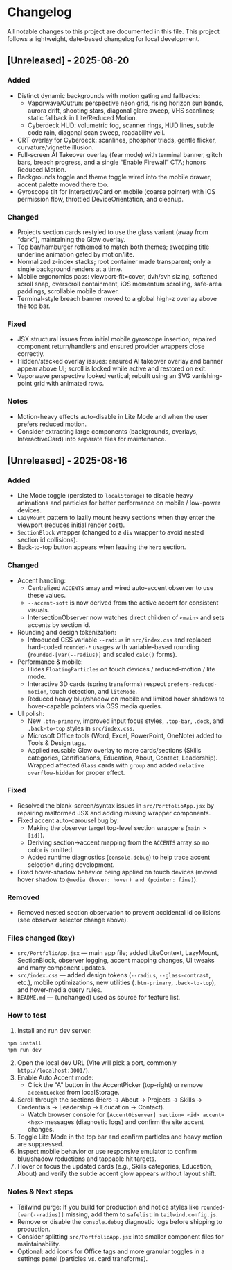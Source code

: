 # Changelog

All notable changes to this project are documented in this file.
This project follows a lightweight, date-based changelog for local development.

## [Unreleased] - 2025-08-20

### Added
- Distinct dynamic backgrounds with motion gating and fallbacks:
  - Vaporwave/Outrun: perspective neon grid, rising horizon sun bands, aurora drift, shooting stars, diagonal glare sweep, VHS scanlines; static fallback in Lite/Reduced Motion.
  - Cyberdeck HUD: volumetric fog, scanner rings, HUD lines, subtle code rain, diagonal scan sweep, readability veil.
- CRT overlay for Cyberdeck: scanlines, phosphor triads, gentle flicker, curvature/vignette illusion.
- Full-screen AI Takeover overlay (fear mode) with terminal banner, glitch bars, breach progress, and a single “Enable Firewall” CTA; honors Reduced Motion.
- Backgrounds toggle and theme toggle wired into the mobile drawer; accent palette moved there too.
- Gyroscope tilt for InteractiveCard on mobile (coarse pointer) with iOS permission flow, throttled DeviceOrientation, and cleanup.

### Changed
- Projects section cards restyled to use the glass variant (away from “dark”), maintaining the Glow overlay.
- Top bar/hamburger rethemed to match both themes; sweeping title underline animation gated by motion/lite.
- Normalized z-index stacks; root container made transparent; only a single background renders at a time.
- Mobile ergonomics pass: viewport-fit=cover, dvh/svh sizing, softened scroll snap, overscroll containment, iOS momentum scrolling, safe-area paddings, scrollable mobile drawer.
- Terminal-style breach banner moved to a global high-z overlay above the top bar.

### Fixed
- JSX structural issues from initial mobile gyroscope insertion; repaired component return/handlers and ensured provider wrappers close correctly.
- Hidden/stacked overlay issues: ensured AI takeover overlay and banner appear above UI; scroll is locked while active and restored on exit.
- Vaporwave perspective looked vertical; rebuilt using an SVG vanishing-point grid with animated rows.

### Notes
- Motion-heavy effects auto-disable in Lite Mode and when the user prefers reduced motion.
- Consider extracting large components (backgrounds, overlays, InteractiveCard) into separate files for maintenance.

## [Unreleased] - 2025-08-16

### Added
- Lite Mode toggle (persisted to `localStorage`) to disable heavy animations and particles for better performance on mobile / low-power devices.
- `LazyMount` pattern to lazily mount heavy sections when they enter the viewport (reduces initial render cost).
- `SectionBlock` wrapper (changed to a `div` wrapper to avoid nested section id collisions).
- Back-to-top button appears when leaving the `hero` section.

### Changed
- Accent handling:
  - Centralized `ACCENTS` array and wired auto-accent observer to use these values.
  - `--accent-soft` is now derived from the active accent for consistent visuals.
  - IntersectionObserver now watches direct children of `<main>` and sets accents by section id.
- Rounding and design tokenization:
  - Introduced CSS variable `--radius` in `src/index.css` and replaced hard-coded `rounded-*` usages with variable-based rounding (`rounded-[var(--radius)]` and scaled `calc()` forms).
- Performance & mobile:
  - Hides `FloatingParticles` on touch devices / reduced-motion / lite mode.
  - Interactive 3D cards (spring transforms) respect `prefers-reduced-motion`, touch detection, and `liteMode`.
  - Reduced heavy blur/shadow on mobile and limited hover shadows to hover-capable pointers via CSS media queries.
- UI polish:
  - New `.btn-primary`, improved input focus styles, `.top-bar`, `.dock`, and `.back-to-top` styles in `src/index.css`.
  - Microsoft Office tools (Word, Excel, PowerPoint, OneNote) added to Tools & Design tags.
  - Applied reusable Glow overlay to more cards/sections (Skills categories, Certifications, Education, About, Contact, Leadership). Wrapped affected `Glass` cards with `group` and added `relative overflow-hidden` for proper effect.

### Fixed
- Resolved the blank-screen/syntax issues in `src/PortfolioApp.jsx` by repairing malformed JSX and adding missing wrapper components.
- Fixed accent auto-carousel bug by:
  - Making the observer target top-level section wrappers (`main > [id]`).
  - Deriving section→accent mapping from the `ACCENTS` array so no color is omitted.
  - Added runtime diagnostics (`console.debug`) to help trace accent selection during development.
- Fixed hover-shadow behavior being applied on touch devices (moved hover shadow to `@media (hover: hover) and (pointer: fine)`).

### Removed
- Removed nested section observation to prevent accidental id collisions (see observer selector change above).

### Files changed (key)
- `src/PortfolioApp.jsx` — main app file; added LiteContext, LazyMount, SectionBlock, observer logging, accent mapping changes, UI tweaks and many component updates.
- `src/index.css` — added design tokens (`--radius`, `--glass-contrast`, etc.), mobile optimizations, new utilities (`.btn-primary`, `.back-to-top`), and hover-media query rules.
- `README.md` — (unchanged) used as source for feature list.

### How to test
1. Install and run dev server:
```powershell
npm install
npm run dev
```
2. Open the local dev URL (Vite will pick a port, commonly `http://localhost:3001/`).
3. Enable Auto Accent mode:
   - Click the "A" button in the AccentPicker (top-right) or remove `accentLocked` from localStorage.
4. Scroll through the sections (Hero → About → Projects → Skills → Credentials → Leadership → Education → Contact).
   - Watch browser console for `[AccentObserver] section= <id> accent= <hex>` messages (diagnostic logs) and confirm the site accent changes.
5. Toggle Lite Mode in the top bar and confirm particles and heavy motion are suppressed.
6. Inspect mobile behavior or use responsive emulator to confirm blur/shadow reductions and tappable hit targets.
7. Hover or focus the updated cards (e.g., Skills categories, Education, About) and verify the subtle accent glow appears without layout shift.

### Notes & Next steps
- Tailwind purge: If you build for production and notice styles like `rounded-[var(--radius)]` missing, add them to `safelist` in `tailwind.config.js`.
- Remove or disable the `console.debug` diagnostic logs before shipping to production.
- Consider splitting `src/PortfolioApp.jsx` into smaller component files for maintainability.
- Optional: add icons for Office tags and more granular toggles in a settings panel (particles vs. card transforms).

